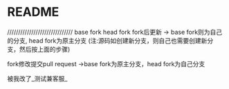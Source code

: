 # README


//////////////////////////////
base fork  head fork
fork后更新 -> base fork则为自己的分支, head fork为原主分支
(注:源码如创建新分支，则自己也需要创建新分支，然后按上面的步骤)

fork修改提交pull request ->base fork为原主分支，head fork为自己分支



被我改了_测试兼客服_	
